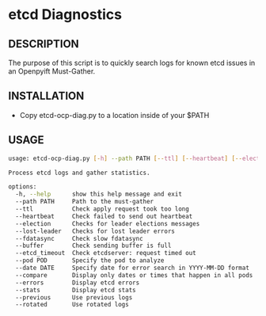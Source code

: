 etcd Diagnostics
===========================================

DESCRIPTION
------------

The purpose of this script is to quickly search logs for known etcd issues in an Openpyift Must-Gather.

INSTALLATION
------------
* Copy etcd-ocp-diag.py to a location inside of your $PATH

USAGE
------------

```bash
usage: etcd-ocp-diag.py [-h] --path PATH [--ttl] [--heartbeat] [--election] [--lost-leader] [--fdatasync] [--buffer] [--etcd_timeout] [--pod POD] [--date DATE] [--compare] [--errors] [--stats] [--previous] [--rotated]

Process etcd logs and gather statistics.

options:
  -h, --help      show this help message and exit
  --path PATH     Path to the must-gather
  --ttl           Check apply request took too long
  --heartbeat     Check failed to send out heartbeat
  --election      Checks for leader elections messages
  --lost-leader   Checks for lost leader errors
  --fdatasync     Check slow fdatasync
  --buffer        Check sending buffer is full
  --etcd_timeout  Check etcdserver: request timed out
  --pod POD       Specify the pod to analyze
  --date DATE     Specify date for error search in YYYY-MM-DD format
  --compare       Display only dates or times that happen in all pods
  --errors        Display etcd errors
  --stats         Display etcd stats
  --previous      Use previous logs
  --rotated       Use rotated logs
```